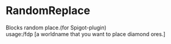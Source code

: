 # RandomReplace
Blocks random place.(for Spigot-plugin)  
usage:/fdp [a worldname that you want to place diamond ores.]


